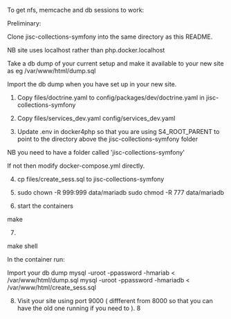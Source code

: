 To get nfs, memcache and db sessions to work:

Preliminary: 

Clone jisc-collections-symfony into the same directory as this README.

NB site uses localhost rather than php.docker.localhost

Take a db dump of your  current setup  and make it available to your
new site as eg /var/www/html/dump.sql

Import the db dump when you have set up in your new site.

1.   Copy files/doctrine.yaml to config/packages/dev/doctrine.yaml
in jisc-collections-symfony

2.   Copy files/services_dev.yaml  config/services_dev.yaml

3.   Update .env in docker4php so that you are using S4_ROOT_PARENT
to point to the directory above the jisc-collections-symfony folder

NB you need to have a folder called 'jisc-collections-symfony'

If not then modify docker-compose.yml directly.

4. cp files/create_sess.sql to jisc-collections-symfony

5. sudo chown -R 999:999 data/mariadb
   sudo chmod -R 777 data/mariadb

6. start the containers

make

7.

make shell 

In the container run:

Import your db dump
mysql -uroot -ppassword -hmariab < /var/www/html/dump.sql
mysql -uroot -ppassword  -hmariadb < /var/www/html/create_sess.sql

8.  Visit your site using port 9000 ( diffferent from 8000 so that you can have the old one running
if you need to ).
8
